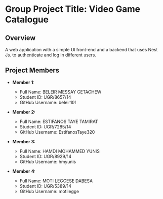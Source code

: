 # Group Project Title: Video Game Catalogue

## Overview

A web application with a simple UI front-end and a backend that uses Nest Js. to authenticate and log in different users.

## Project Members

- **Member 1:**
  - Full Name: BELEIR MESSAY GETACHEW
  - Student ID: UGR/8657/14
  - GitHub Username: beleir101

- **Member 2:**
  - Full Name: ESTIFANOS TAYE TAMIRAT
  - Student ID: UGR/7285/14
  - GitHub Username: EstifanosTaye320

- **Member 3:**
  - Full Name: HAMDI MOHAMMED YUNIS
  - Student ID: UGR/8929/14
  - GitHub Username: hmyunis

- **Member 4:**
  - Full Name: MOTI LEGGESE DABESA
  - Student ID: UGR/5389/14
  - GitHub Username: motilegge
